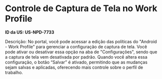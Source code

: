 # Controle de Captura de Tela no Work Profile

**ID da US: US-NPD-7733**

Descrição: No portal, você pode acessar a edição das políticas do "Android - Work Profile" para gerenciar a configuração de captura de tela. Você pode ativar ou desativar essa opção na aba de "Configurações", sendo que a captura de tela vem desativada por padrão. Quando você altera essa configuração, o botão “Salvar” é ativado, permitindo que as mudanças sejam salvas e aplicadas, oferecendo mais controle sobre o perfil de trabalho.